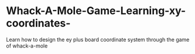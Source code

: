 # Whack-A-Mole-Game-Learning-xy-coordinates-
Learn how to design the ey plus board coordinate system through the game of whack-a-mole
